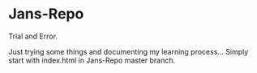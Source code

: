 # Jans-Repo
Trial and Error.

Just trying some things and documenting my learning process...
Simply start with index.html in Jans-Repo master branch.

